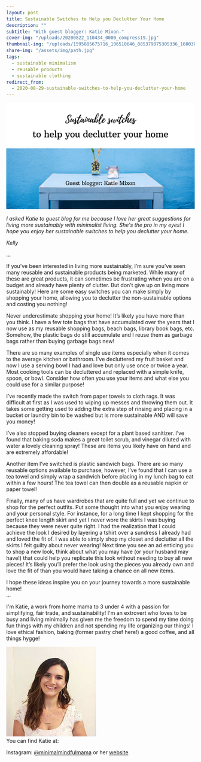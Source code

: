 ```yaml
---
layout: post
title: Sustainable Switches to Help you Declutter Your Home
description: ""
subtitle: "With guest blogger: Katie Mixon."
cover-img: "/uploads/20200822_110434_0000_compress19.jpg"
thumbnail-img: "/uploads/1595885675716_106510646_885379075305336_1600309345662252306_n_compress9-1.jpg"
share-img: "/assets/img/path.jpg"
tags:
  - sustainable minimalism
  - reusable products
  - sustainable clothing
redirect_from:
  - 2020-08-29-sustainable-switches-to-help-you-declutter-your-home
---
```


![A tabler with flowers on it.](/uploads/sustainable-switches_compress36.jpg "tablewithflowers")

_I asked Katie to guest blog for me because I love her great suggestions for living more sustainably with minimalist living. She's the pro in my eyes! I hope you enjoy her sustainable switches to help you declutter your home._

_Kelly_

...

If you’ve been interested in living more sustainably, I’m sure you’ve seen many reusable and sustainable products being marketed. While many of these are great products, it can sometimes be frustrating when you are on a budget and already have plenty of clutter. But don’t give up on living more sustainably! Here are some easy switches you can make simply by shopping your home, allowing you to declutter the non-sustainable options and costing you nothing!

Never underestimate shopping your home! It’s likely you have more than you think. I have a few tote bags that have accumulated over the years that I now use as my reusable shopping bags, beach bags, library book bags, etc. Somehow, the plastic bags do still accumulate and I reuse them as garbage bags rather than buying garbage bags new!

There are so many examples of single use items especially when it comes to the average kitchen or bathroom. I’ve decluttered my fruit basket and now I use a serving bowl I had and love but only use once or twice a year. Most cooking tools can be decluttered and replaced with a simple knife, spoon, or bowl. Consider how often you use your items and what else you could use for a similar purpose!

I’ve recently made the switch from paper towels to cloth rags. It was difficult at first as I was used to wiping up messes and throwing them out. It takes some getting used to adding the extra step of rinsing and placing in a bucket or laundry bin to be washed but is more sustainable AND will save you money!

I’ve also stopped buying cleaners except for a plant based sanitizer. I’ve found that baking soda makes a great toilet scrub, and vinegar diluted with water a lovely cleaning spray! These are items you likely have on hand and are extremely affordable!

Another item I’ve switched is plastic sandwich bags. There are so many reusable options available to purchase, however, I’ve found that I can use a tea towel and simply wrap a sandwich before placing in my lunch bag to eat within a few hours! The tea towel can then double as a reusable napkin or paper towel!

Finally, many of us have wardrobes that are quite full and yet we continue to shop for the perfect outfits. Put some thought into what you enjoy wearing and your personal style. For instance, for a long time I kept shopping for the perfect knee length skirt and yet I never wore the skirts I was buying because they were never quite right. I had the realization that I could achieve the look I desired by layering a tshirt over a sundress I already had and loved the fit of. I was able to simply shop my closet and declutter all the skirts I felt guilty about never wearing! Next time you see an ad enticing you to shop a new look, think about what you may have (or your husband may have!) that could help you replicate this look without needing to buy all new pieces! It’s likely you’ll prefer the look using the pieces you already own and love the fit of than you would have taking a chance on all new items.

I hope these ideas inspire you on your journey towards a more sustainable home!  
...

I'm Katie, a work from home mama to 3 under 4 with a passion for simplifying, fair trade, and sustainability! I'm an extrovert who loves to be busy and living minimally has given me the freedom to spend my time doing fun things with my children and not spending my life organizing our things! I love ethical fashion, baking (former pastry chef here!) a good coffee, and all things hygge!

![A picture of Katie.](/uploads/1595885675716_106510646_885379075305336_1600309345662252306_n_compress9-1.jpg "Katie")  
You can find Katie at:

Instagram: [@minimalmindfulmama](https://github.com/kellymbriggs/hydeout-jekyll-starter/blob/master/_posts) or her [website](https://github.com/kellymbriggs/hydeout-jekyll-starter/blob/master/_posts)
